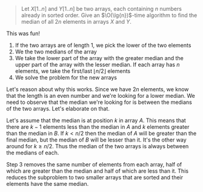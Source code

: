 > Let $X[1..n]$ and $Y[1..n]$ be two arrays, each containing $n$ numbers
> already in sorted order. Give an $\O(\lg{n})$-time algorithm to find the
> median of all $2n$ elements in arrays $X$ and $Y$.

This was fun!

1. If the two arrays are of length $1$, we pick the lower of the two elements
2. We the two medians of the array
3. We take the lower part of the array with the greater median and the upper
   part of the array with the lesser median. If each array has $n$ elements,
   we take the first/last $\lfloor n / 2 \rfloor$ elements
4. We solve the problem for the new arrays

Let's reason about why this works. Since we have $2n$ elements, we know that
the length is an even number and we're looking for a lower median. We need to
observe that the median we're looking for is between the medians of the two
arrays. Let's elaborate on that.

Let's assume that the median is at position $k$ in array $A$. This means that
there are $k - 1$ elements less than the median in $A$ and $k$ elements
greater than the median in $B$. If $k < n / 2$ then the median of $A$ will be
greater than the final median, but the median of $B$ will be lesser than it.
It's the other way around for $k \ge n / 2$. Thus the median of the two arrays
is always between the medians of each.

Step 3 removes the same number of elements from each array, half of which are
greater than the median and half of which are less than it. This reduces the
subproblem to two smaller arrays that are sorted and their elements have the
same median.
